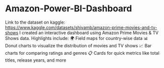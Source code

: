 # Amazon-Power-BI-Dashboard
Link to the dataset on kaggle: https://www.kaggle.com/datasets/shivamb/amazon-prime-movies-and-tv-shows
 I created an interactive dashboard using Amazon Prime Movies & TV Shows data. Highlights include:
🌍 Field maps for country-wise data
📊 Donut charts to visualize the distribution of movies and TV shows
📈 Bar charts for comparing ratings and genres
📋 Cards for quick metrics like total titles, release years, and more
